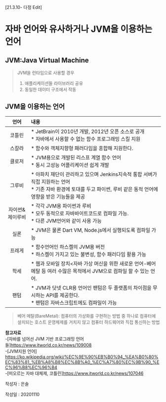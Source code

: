 
[21.3.10- 다정 Edit]  
# 자바 언어와 유사하거나 JVM을 이용하는 언어 

## JVM:Java Virtual Machine  
> JVM을 런타임으로 사용할 경우 
> 1. 애플리케이션들 라이브러리 공유  
> 2. 동일한 데이터 구조에서 작동  
  
  
## JVM을 이용하는 언어

|언어|내용 |
|:---:|:---|
|코틀린|* JetBrain이 2010년 개발, 2012년 오픈 소스로 공개<br>* 자바에서 사용할 수 없는 함수 프로그래밍 스킬 지원|
|스칼라|* 함수와 객체지향형 패러다임을 혼합해 지원한다.<br>|
|클로저|* JVM용으로 개발된 리스프 계열 함수 언어<br> * 동시 고성능 어플리케이션 쉽게 개발|
|그루비|* 아파치 재단이 관리하고 있으며 Jenkins지속적 통합 서버가 직접 지원하는 언어<br>* 기존 자바 환경에 토대를 두고 파이썬, 루비 같은 동적 언어에 영향을 받은 기능들을 제공
|자이썬&제이루비|* 각각 JVM용 파이썬과 루비<br>* 모두 동적으로 자바바이트코드로 컴파일 가능. <br>* 다른 JVM언어와 같이 사용 가능
|실론|* JVM은 물론 Dart VM, Node.js에서 실행되도록 컴파일 가능
|프레게|* 함수언어인 하스켈의 JVM용 버전<br>* 하스켈이 가지고 있는 불변성, 함수 패러다임 활용 가능
|학세|* 웹과 모바일 장치<자바 가상 머신을 위한 새로운 언어-베어 메탈 등 여러 수많은 목적에서 JVM으로 컴파일 할 수 있는 언어. 
|팬텀|* JVM과 닷넷 CLR용 언어인 팬텀은 두 플랫폼의 차이점을 무시하는 API를 제공한다. <br>* 팬텀은 자바스크립트에도 컴파일이 가능

> 베어 메탈(BareMetal): 컴퓨터의 가상화를 구현하는 방법 중 하나로 컴퓨터에 설치되는 호스트 운영체제를 거치지 않고 컴퓨터 하드웨어와 직접 통신하는 방법
> 

**참고자료**  
-[자바를 넘어선 JVM 기반 프로그래밍 언어들]https://www.itworld.co.kr/news/109008  
-[JVM지원 언어]
https://ko.wikipedia.org/wiki/%EC%9E%90%EB%B0%94_%EA%B0%80%EC%83%81_%EB%A8%B8%EC%8B%A0_%EC%A7%80%EC%9B%90_%EC%96%B8%EC%96%B4  
-[떠오르는 자바 대체제, 코틀린]https://www.itworld.co.kr/news/107046

작성자 : 은솔 

작성일 : 20201110
